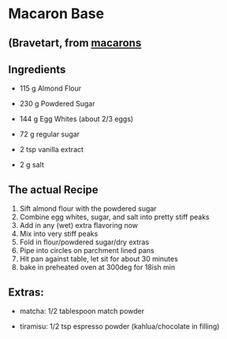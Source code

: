 # Macaron Base 
## (Bravetart, from [macarons](https://www.epicurious.com/recipes/member/views/french-macaron-brave-tart-579f7ac6437fcffe02f7233d)

## Ingredients
* 115 g Almond Flour

* 230 g Powdered Sugar

* 144 g Egg Whites (about 2/3 eggs)

* 72 g regular sugar

* 2 tsp vanilla extract

* 2 g salt

## The actual Recipe
1. Sift almond flour with the powdered sugar
2. Combine egg whites, sugar, and salt into pretty stiff peaks 
3. Add in any (wet) extra flavoring now
4. Mix into very stiff peaks
5. Fold in flour/powdered sugar/dry extras 
6. Pipe into circles on parchment lined pans
7. Hit pan against table, let sit for about 30 minutes
8. bake in preheated oven at 300deg for 18ish min

## Extras: 
* matcha: 1/2 tablespoon match powder


* tiramisu:  1/2 tsp espresso powder (kahlua/chocolate in filling)